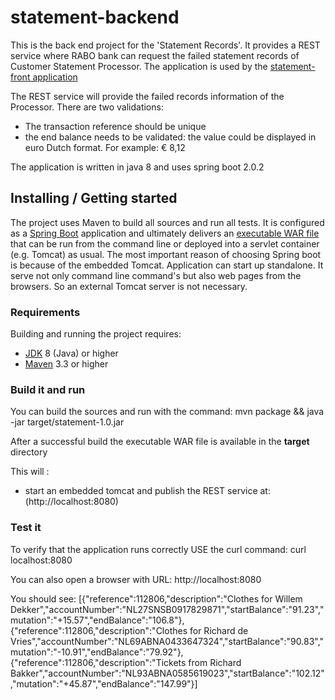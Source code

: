 # statement-backend

This is the back end project for the 'Statement Records'. It provides a REST service where RABO bank can request the failed statement records of Customer Statement Processor.
The application is used by the [statement-front application](http://localhost:4200)

The REST service will provide the failed records information of the Processor.
There are two validations:

* The transaction reference should be unique
* the end balance needs to be validated: the value could be displayed in euro Dutch format. For example: € 8,12

The application is written in java 8 and uses spring boot 2.0.2

## Installing / Getting started
The project uses Maven to build all sources and run all tests. It is configured as a [Spring Boot](http://projects.spring.io/spring-boot/) application and ultimately delivers an [executable WAR file](http://docs.spring.io/spring-boot/docs/current/reference/htmlsingle/#build-tool-plugins-maven-packaging) that can be run from the command line or deployed into a servlet container (e.g. Tomcat) as usual.
The most important reason of choosing Spring boot is because of the embedded Tomcat. Application can start up standalone.  It serve not only command line command's but also web pages from the browsers.
So an external Tomcat server is not necessary.

### Requirements
Building and running the project requires:

* [JDK](http://www.oracle.com/technetwork/java/javase/downloads/index.html) 8 (Java) or higher
* [Maven](http://maven.apache.org/download.cgi) 3.3 or higher


### Build it and run
You can build the sources and run with the command:
mvn package && java -jar target/statement-1.0.jar

After a successful build the executable WAR file is available in the **target** directory

This will :
* start an embedded tomcat and publish the REST service at: (http://localhost:8080)


### Test it
To verify that the application runs correctly USE the curl command:
curl localhost:8080

You can also open a  browser with URL: http://localhost:8080

You should see:
[{"reference":112806,"description":"Clothes for Willem Dekker","accountNumber":"NL27SNSB0917829871","startBalance":"91.23","mutation":"+15.57","endBalance":"106.8"},{"reference":112806,"description":"Clothes for Richard de Vries","accountNumber":"NL69ABNA0433647324","startBalance":"90.83","mutation":"-10.91","endBalance":"79.92"},{"reference":112806,"description":"Tickets from Richard Bakker","accountNumber":"NL93ABNA0585619023","startBalance":"102.12","mutation":"+45.87","endBalance":"147.99"}]
